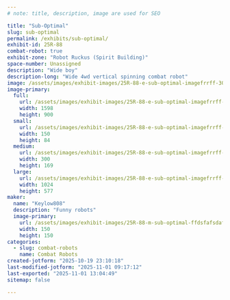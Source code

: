 ```yaml
---
# note: title, description, image are used for SEO

title: "Sub-Optimal"
slug: sub-optimal
permalink: /exhibits/sub-optimal/
exhibit-id: 25R-88
combat-robot: true
exhibit-zone: "Robot Ruckus (Spirit Building)"
space-number: Unassigned
description: "Wide boy"
description-long: "Wide 4wd vertical spinning combat robot"
image: /assets/images/exhibit-images/25R-88-e-sub-optimal-imagefrrff-300x169.png
image-primary: 
  full:
    url: /assets/images/exhibit-images/25R-88-e-sub-optimal-imagefrrff-full.png
    width: 1598
    height: 900
  small:
    url: /assets/images/exhibit-images/25R-88-e-sub-optimal-imagefrrff-150x84.png
    width: 150
    height: 84
  medium:
    url: /assets/images/exhibit-images/25R-88-e-sub-optimal-imagefrrff-300x169.png
    width: 300
    height: 169
  large:
    url: /assets/images/exhibit-images/25R-88-e-sub-optimal-imagefrrff-1024x577.png
    width: 1024
    height: 577
maker: 
  name: "Keylow808"
  description: "Funny robots"
  image-primary:
    url: /assets/images/exhibit-images/25R-88-m-sub-optimal-ffdsfafsdafafsfasasfsdffsdfsd-logo-300x300.png
    width: 150
    height: 150
categories: 
  - slug: combat-robots
    name: Combat Robots
created-jotform: "2025-10-19 23:10:18"
last-modified-jotform: "2025-11-01 09:17:12"
last-exported: "2025-11-01 13:04:49"
sitemap: false

---
```


